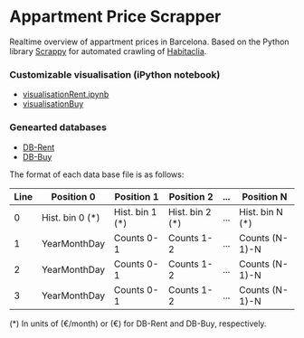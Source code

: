 # Appartment Price Scrapper

Realtime overview of appartment prices in Barcelona. Based on the Python library [Scrappy](https://scrapy.org/) for automated crawling of [Habitaclia](https://www.habitaclia.com/). 
### Customizable visualisation (iPython notebook) 
* [visualisationRent.ipynb](visualisationRent.ipynb)
* [visualisationBuy](visualisationBuy.ipynb)

### Genearted databases 
* [DB-Rent](DB-Rent)
* [DB-Buy](DB-Buy)

The format of each data base file is as follows:

| Line        | Position 0          | Position 1   |   Position 2   | ...|   Position N   |
| --- | --- | --- | --- | --- | --- |
0  |  Hist. bin 0 (\*) |  Hist. bin 1 (\*)|  Hist. bin 2 (\*)|  ... |  Hist. bin N (\*)|
1 | YearMonthDay | Counts 0-1 | Counts 1-2 | ... |  Counts (N-1)-N|
2 | YearMonthDay | Counts 0-1 | Counts 1-2 | ... |  Counts (N-1)-N|
3 | YearMonthDay | Counts 0-1 | Counts 1-2 | ... |  Counts (N-1)-N|

(\*)
In units of (€/month) or (€) for DB-Rent and DB-Buy, respectively.
